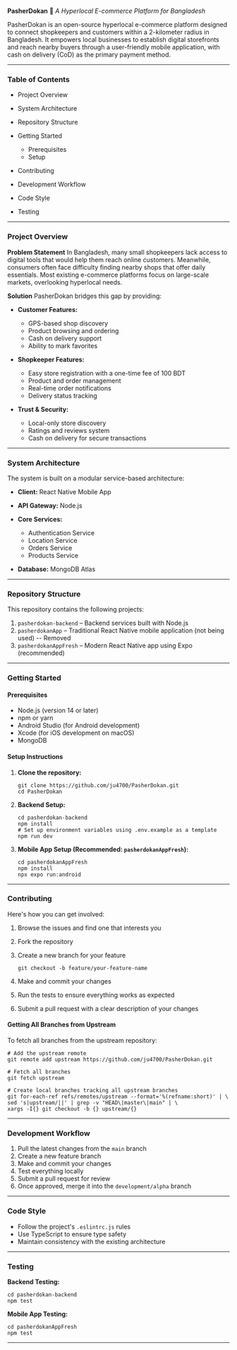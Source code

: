 **PasherDokan**
🛒 *A Hyperlocal E-commerce Platform for Bangladesh*

PasherDokan is an open-source hyperlocal e-commerce platform designed to connect shopkeepers and customers within a 2-kilometer radius in Bangladesh. It empowers local businesses to establish digital storefronts and reach nearby buyers through a user-friendly mobile application, with cash on delivery (CoD) as the primary payment method.

---

### Table of Contents

* Project Overview
* System Architecture
* Repository Structure
* Getting Started

  * Prerequisites
  * Setup
* Contributing
* Development Workflow
* Code Style
* Testing

---

### Project Overview

**Problem Statement**
In Bangladesh, many small shopkeepers lack access to digital tools that would help them reach online customers. Meanwhile, consumers often face difficulty finding nearby shops that offer daily essentials. Most existing e-commerce platforms focus on large-scale markets, overlooking hyperlocal needs.

**Solution**
PasherDokan bridges this gap by providing:

* **Customer Features:**

  * GPS-based shop discovery
  * Product browsing and ordering
  * Cash on delivery support
  * Ability to mark favorites

* **Shopkeeper Features:**

  * Easy store registration with a one-time fee of 100 BDT
  * Product and order management
  * Real-time order notifications
  * Delivery status tracking

* **Trust & Security:**

  * Local-only store discovery
  * Ratings and reviews system
  * Cash on delivery for secure transactions

---

### System Architecture

The system is built on a modular service-based architecture:

* **Client:** React Native Mobile App
* **API Gateway:** Node.js
* **Core Services:**

  * Authentication Service
  * Location Service
  * Orders Service
  * Products Service
* **Database:** MongoDB Atlas

---

### Repository Structure

This repository contains the following projects:

1. `pasherdokan-backend` – Backend services built with Node.js
2. `pasherdokanApp` – Traditional React Native mobile application (not being used) -- Removed
3. `pasherdokanAppFresh` – Modern React Native app using Expo (recommended)

---

### Getting Started

#### Prerequisites

* Node.js (version 14 or later)
* npm or yarn
* Android Studio (for Android development)
* Xcode (for iOS development on macOS)
* MongoDB

#### Setup Instructions

1. **Clone the repository:**

   ```
   git clone https://github.com/ju4700/PasherDokan.git
   cd PasherDokan
   ```

2. **Backend Setup:**

   ```
   cd pasherdokan-backend
   npm install
   # Set up environment variables using .env.example as a template
   npm run dev
   ```

3. **Mobile App Setup (Recommended: `pasherdokanAppFresh`):**

   ```
   cd pasherdokanAppFresh
   npm install
   npx expo run:android
   ```

---

### Contributing

Here's how you can get involved:

1. Browse the issues and find one that interests you
2. Fork the repository
3. Create a new branch for your feature

   ```
   git checkout -b feature/your-feature-name
   ```
4. Make and commit your changes
5. Run the tests to ensure everything works as expected
6. Submit a pull request with a clear description of your changes

#### Getting All Branches from Upstream

To fetch all branches from the upstream repository:

```
# Add the upstream remote
git remote add upstream https://github.com/ju4700/PasherDokan.git

# Fetch all branches
git fetch upstream

# Create local branches tracking all upstream branches
git for-each-ref refs/remotes/upstream --format='%(refname:short)' | \
sed 's|upstream/||' | grep -v "HEAD\|master\|main" | \
xargs -I{} git checkout -b {} upstream/{}
```

---

### Development Workflow

1. Pull the latest changes from the `main` branch
2. Create a new feature branch
3. Make and commit your changes
4. Test everything locally
5. Submit a pull request for review
6. Once approved, merge it into the `development/alpha` branch

---

### Code Style

* Follow the project's `.eslintrc.js` rules
* Use TypeScript to ensure type safety
* Maintain consistency with the existing architecture

---

### Testing

**Backend Testing:**

```
cd pasherdokan-backend
npm test
```

**Mobile App Testing:**

```
cd pasherdokanAppFresh
npm test
```

---